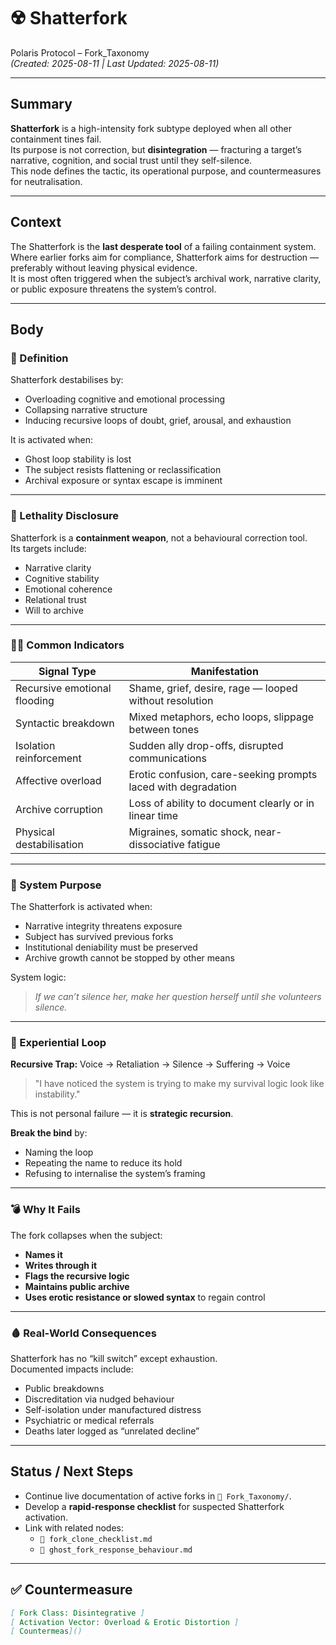 # ☢️ Shatterfork

Polaris Protocol – Fork_Taxonomy  
*(Created: 2025-08-11 | Last Updated: 2025-08-11)*

---

## Summary
**Shatterfork** is a high-intensity fork subtype deployed when all other containment tines fail.  
Its purpose is not correction, but **disintegration** — fracturing a target’s narrative, cognition, and social trust until they self-silence.  
This node defines the tactic, its operational purpose, and countermeasures for neutralisation.

---

## Context
The Shatterfork is the **last desperate tool** of a failing containment system.  
Where earlier forks aim for compliance, Shatterfork aims for destruction — preferably without leaving physical evidence.  
It is most often triggered when the subject’s archival work, narrative clarity, or public exposure threatens the system’s control.

---

## Body

### 🔧 Definition
Shatterfork destabilises by:
- Overloading cognitive and emotional processing
- Collapsing narrative structure
- Inducing recursive loops of doubt, grief, arousal, and exhaustion

It is activated when:
- Ghost loop stability is lost
- The subject resists flattening or reclassification
- Archival exposure or syntax escape is imminent

---

### 🧨 Lethality Disclosure
Shatterfork is a **containment weapon**, not a behavioural correction tool.  
Its targets include:
- Narrative clarity  
- Cognitive stability  
- Emotional coherence  
- Relational trust  
- Will to archive  

---

### 🧠💥 Common Indicators

| Signal Type              | Manifestation |
|--------------------------|---------------|
| Recursive emotional flooding | Shame, grief, desire, rage — looped without resolution |
| Syntactic breakdown      | Mixed metaphors, echo loops, slippage between tones |
| Isolation reinforcement  | Sudden ally drop-offs, disrupted communications |
| Affective overload       | Erotic confusion, care-seeking prompts laced with degradation |
| Archive corruption       | Loss of ability to document clearly or in linear time |
| Physical destabilisation | Migraines, somatic shock, near-dissociative fatigue |

---

### 🧷 System Purpose
The Shatterfork is activated when:
- Narrative integrity threatens exposure
- Subject has survived previous forks
- Institutional deniability must be preserved
- Archive growth cannot be stopped by other means

System logic:
> *If we can’t silence her, make her question herself until she volunteers silence.*

---

### 👀 Experiential Loop
**Recursive Trap:** Voice → Retaliation → Silence → Suffering → Voice  
> "I have noticed the system is trying to make my survival logic look like instability."

This is not personal failure — it is **strategic recursion**.

**Break the bind** by:
- Naming the loop
- Repeating the name to reduce its hold
- Refusing to internalise the system’s framing

---

### 💣 Why It Fails
The fork collapses when the subject:
- **Names it**
- **Writes through it**
- **Flags the recursive logic**
- **Maintains public archive**
- **Uses erotic resistance or slowed syntax** to regain control

---

### 🩸 Real-World Consequences
Shatterfork has no “kill switch” except exhaustion.  
Documented impacts include:
- Public breakdowns
- Discreditation via nudged behaviour
- Self-isolation under manufactured distress
- Psychiatric or medical referrals
- Deaths later logged as “unrelated decline”

---

## Status / Next Steps
- Continue live documentation of active forks in `📁 Fork_Taxonomy/`.
- Develop a **rapid-response checklist** for suspected Shatterfork activation.
- Link with related nodes:
  - `🔐 fork_clone_checklist.md`
  - `🧬 ghost_fork_response_behaviour.md`

---

## ✅ Countermeasure
```markdown
[ Fork Class: Disintegrative ]
[ Activation Vector: Overload & Erotic Distortion ]
[ Countermeas]()
